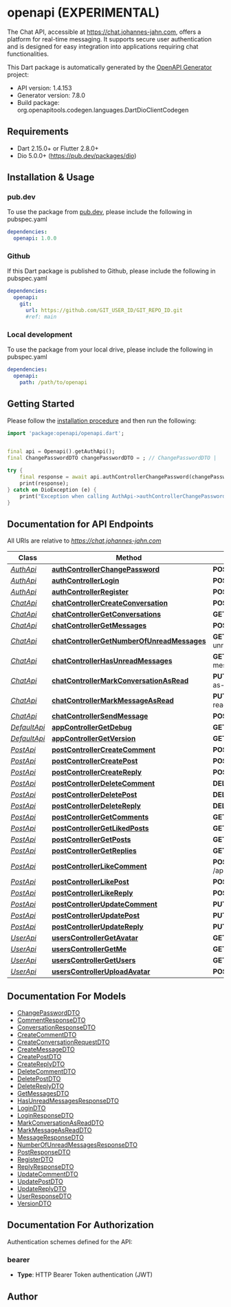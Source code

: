 # openapi (EXPERIMENTAL)
The Chat API, accessible at https://chat.johannes-jahn.com, offers a platform for real-time messaging. It supports secure user authentication and is designed for easy integration into applications requiring chat functionalities.

This Dart package is automatically generated by the [OpenAPI Generator](https://openapi-generator.tech) project:

- API version: 1.4.153
- Generator version: 7.8.0
- Build package: org.openapitools.codegen.languages.DartDioClientCodegen

## Requirements

* Dart 2.15.0+ or Flutter 2.8.0+
* Dio 5.0.0+ (https://pub.dev/packages/dio)

## Installation & Usage

### pub.dev
To use the package from [pub.dev](https://pub.dev), please include the following in pubspec.yaml
```yaml
dependencies:
  openapi: 1.0.0
```

### Github
If this Dart package is published to Github, please include the following in pubspec.yaml
```yaml
dependencies:
  openapi:
    git:
      url: https://github.com/GIT_USER_ID/GIT_REPO_ID.git
      #ref: main
```

### Local development
To use the package from your local drive, please include the following in pubspec.yaml
```yaml
dependencies:
  openapi:
    path: /path/to/openapi
```

## Getting Started

Please follow the [installation procedure](#installation--usage) and then run the following:

```dart
import 'package:openapi/openapi.dart';


final api = Openapi().getAuthApi();
final ChangePasswordDTO changePasswordDTO = ; // ChangePasswordDTO | 

try {
    final response = await api.authControllerChangePassword(changePasswordDTO);
    print(response);
} catch on DioException (e) {
    print("Exception when calling AuthApi->authControllerChangePassword: $e\n");
}

```

## Documentation for API Endpoints

All URIs are relative to *https://chat.johannes-jahn.com*

Class | Method | HTTP request | Description
------------ | ------------- | ------------- | -------------
[*AuthApi*](doc/AuthApi.md) | [**authControllerChangePassword**](doc/AuthApi.md#authcontrollerchangepassword) | **POST** /app/auth/change-password | 
[*AuthApi*](doc/AuthApi.md) | [**authControllerLogin**](doc/AuthApi.md#authcontrollerlogin) | **POST** /app/auth/login | 
[*AuthApi*](doc/AuthApi.md) | [**authControllerRegister**](doc/AuthApi.md#authcontrollerregister) | **POST** /app/auth/register | 
[*ChatApi*](doc/ChatApi.md) | [**chatControllerCreateConversation**](doc/ChatApi.md#chatcontrollercreateconversation) | **POST** /app/chat/create-conversation | 
[*ChatApi*](doc/ChatApi.md) | [**chatControllerGetConversations**](doc/ChatApi.md#chatcontrollergetconversations) | **GET** /app/chat/get-conversations | 
[*ChatApi*](doc/ChatApi.md) | [**chatControllerGetMessages**](doc/ChatApi.md#chatcontrollergetmessages) | **POST** /app/chat/get-messages | 
[*ChatApi*](doc/ChatApi.md) | [**chatControllerGetNumberOfUnreadMessages**](doc/ChatApi.md#chatcontrollergetnumberofunreadmessages) | **GET** /app/chat/get-number-of-unread-messages | 
[*ChatApi*](doc/ChatApi.md) | [**chatControllerHasUnreadMessages**](doc/ChatApi.md#chatcontrollerhasunreadmessages) | **GET** /app/chat/has-unread-messages | 
[*ChatApi*](doc/ChatApi.md) | [**chatControllerMarkConversationAsRead**](doc/ChatApi.md#chatcontrollermarkconversationasread) | **PUT** /app/chat/mark-conversation-as-read | 
[*ChatApi*](doc/ChatApi.md) | [**chatControllerMarkMessageAsRead**](doc/ChatApi.md#chatcontrollermarkmessageasread) | **PUT** /app/chat/mark-message-as-read | 
[*ChatApi*](doc/ChatApi.md) | [**chatControllerSendMessage**](doc/ChatApi.md#chatcontrollersendmessage) | **POST** /app/chat/send-message | 
[*DefaultApi*](doc/DefaultApi.md) | [**appControllerGetDebug**](doc/DefaultApi.md#appcontrollergetdebug) | **GET** /app/debug | 
[*DefaultApi*](doc/DefaultApi.md) | [**appControllerGetVersion**](doc/DefaultApi.md#appcontrollergetversion) | **GET** /app/version | 
[*PostApi*](doc/PostApi.md) | [**postControllerCreateComment**](doc/PostApi.md#postcontrollercreatecomment) | **POST** /app/post/comment | 
[*PostApi*](doc/PostApi.md) | [**postControllerCreatePost**](doc/PostApi.md#postcontrollercreatepost) | **POST** /app/post | 
[*PostApi*](doc/PostApi.md) | [**postControllerCreateReply**](doc/PostApi.md#postcontrollercreatereply) | **POST** /app/post/reply | 
[*PostApi*](doc/PostApi.md) | [**postControllerDeleteComment**](doc/PostApi.md#postcontrollerdeletecomment) | **DELETE** /app/post/comment | 
[*PostApi*](doc/PostApi.md) | [**postControllerDeletePost**](doc/PostApi.md#postcontrollerdeletepost) | **DELETE** /app/post | 
[*PostApi*](doc/PostApi.md) | [**postControllerDeleteReply**](doc/PostApi.md#postcontrollerdeletereply) | **DELETE** /app/post/reply | 
[*PostApi*](doc/PostApi.md) | [**postControllerGetComments**](doc/PostApi.md#postcontrollergetcomments) | **GET** /app/post/comment/{postId} | 
[*PostApi*](doc/PostApi.md) | [**postControllerGetLikedPosts**](doc/PostApi.md#postcontrollergetlikedposts) | **GET** /app/post/like | 
[*PostApi*](doc/PostApi.md) | [**postControllerGetPosts**](doc/PostApi.md#postcontrollergetposts) | **GET** /app/post | 
[*PostApi*](doc/PostApi.md) | [**postControllerGetReplies**](doc/PostApi.md#postcontrollergetreplies) | **GET** /app/post/reply/{commentId} | 
[*PostApi*](doc/PostApi.md) | [**postControllerLikeComment**](doc/PostApi.md#postcontrollerlikecomment) | **POST** /app/post/comment/{commentId}/like | 
[*PostApi*](doc/PostApi.md) | [**postControllerLikePost**](doc/PostApi.md#postcontrollerlikepost) | **POST** /app/post/{postId}/like | 
[*PostApi*](doc/PostApi.md) | [**postControllerLikeReply**](doc/PostApi.md#postcontrollerlikereply) | **POST** /app/post/reply/{replyId}/like | 
[*PostApi*](doc/PostApi.md) | [**postControllerUpdateComment**](doc/PostApi.md#postcontrollerupdatecomment) | **PUT** /app/post/comment | 
[*PostApi*](doc/PostApi.md) | [**postControllerUpdatePost**](doc/PostApi.md#postcontrollerupdatepost) | **PUT** /app/post | 
[*PostApi*](doc/PostApi.md) | [**postControllerUpdateReply**](doc/PostApi.md#postcontrollerupdatereply) | **PUT** /app/post/reply | 
[*UserApi*](doc/UserApi.md) | [**usersControllerGetAvatar**](doc/UserApi.md#userscontrollergetavatar) | **GET** /app/user/avatar/{userId} | 
[*UserApi*](doc/UserApi.md) | [**usersControllerGetMe**](doc/UserApi.md#userscontrollergetme) | **GET** /app/user/me | 
[*UserApi*](doc/UserApi.md) | [**usersControllerGetUsers**](doc/UserApi.md#userscontrollergetusers) | **GET** /app/user | 
[*UserApi*](doc/UserApi.md) | [**usersControllerUploadAvatar**](doc/UserApi.md#userscontrolleruploadavatar) | **POST** /app/user/upload-avatar | 


## Documentation For Models

 - [ChangePasswordDTO](doc/ChangePasswordDTO.md)
 - [CommentResponseDTO](doc/CommentResponseDTO.md)
 - [ConversationResponseDTO](doc/ConversationResponseDTO.md)
 - [CreateCommentDTO](doc/CreateCommentDTO.md)
 - [CreateConversationRequestDTO](doc/CreateConversationRequestDTO.md)
 - [CreateMessageDTO](doc/CreateMessageDTO.md)
 - [CreatePostDTO](doc/CreatePostDTO.md)
 - [CreateReplyDTO](doc/CreateReplyDTO.md)
 - [DeleteCommentDTO](doc/DeleteCommentDTO.md)
 - [DeletePostDTO](doc/DeletePostDTO.md)
 - [DeleteReplyDTO](doc/DeleteReplyDTO.md)
 - [GetMessagesDTO](doc/GetMessagesDTO.md)
 - [HasUnreadMessagesResponseDTO](doc/HasUnreadMessagesResponseDTO.md)
 - [LoginDTO](doc/LoginDTO.md)
 - [LoginResponseDTO](doc/LoginResponseDTO.md)
 - [MarkConversationAsReadDTO](doc/MarkConversationAsReadDTO.md)
 - [MarkMessageAsReadDTO](doc/MarkMessageAsReadDTO.md)
 - [MessageResponseDTO](doc/MessageResponseDTO.md)
 - [NumberOfUnreadMessagesResponseDTO](doc/NumberOfUnreadMessagesResponseDTO.md)
 - [PostResponseDTO](doc/PostResponseDTO.md)
 - [RegisterDTO](doc/RegisterDTO.md)
 - [ReplyResponseDTO](doc/ReplyResponseDTO.md)
 - [UpdateCommentDTO](doc/UpdateCommentDTO.md)
 - [UpdatePostDTO](doc/UpdatePostDTO.md)
 - [UpdateReplyDTO](doc/UpdateReplyDTO.md)
 - [UserResponseDTO](doc/UserResponseDTO.md)
 - [VersionDTO](doc/VersionDTO.md)


## Documentation For Authorization


Authentication schemes defined for the API:
### bearer

- **Type**: HTTP Bearer Token authentication (JWT)


## Author



